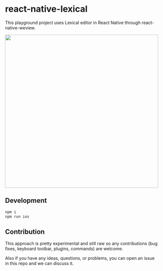 # react-native-lexical

This playground project uses Lexical editor in React Native through react-native-weview.

<image src="https://github.com/Planable/react-native-lexical/assets/16056918/79a655e3-b274-40ff-bc7b-cea53cb2d006" height="500" />

## Development

```bash
npm i
npm run ios
```

## Contribution

This approach is pretty experimental and still raw so any contributions (bug fixes, keyboard toolbar, plugins, commands) are welcome.

Also if you have any ideas, questions, or problems, you can open an issue in this repo and we can discuss it.
